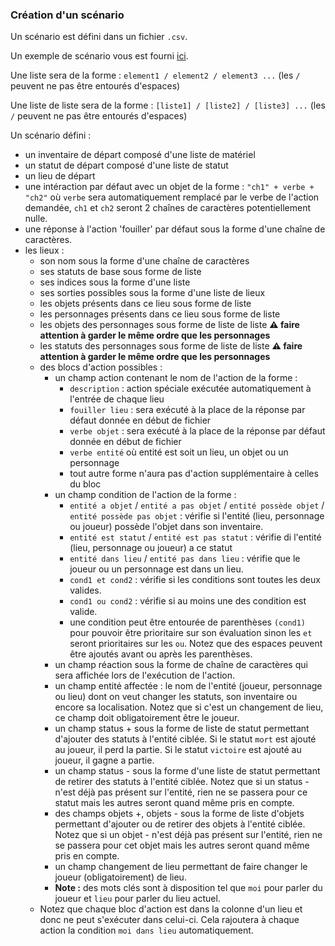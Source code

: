 ### Création d'un scénario

Un scénario est défini dans un fichier `.csv`.

Un exemple de scénario vous est fourni [ici](./exemple.csv).

Une liste sera de la forme : ```element1 / element2 / element3 ...``` (les `/` peuvent ne pas être entourés d'espaces)

Une liste de liste sera de la forme : ```[liste1] / [liste2] / [liste3] ...``` (les `/` peuvent ne pas être entourés d'espaces)

Un scénario défini :
- un inventaire de départ composé d'une liste de matériel
- un statut de départ composé d'une liste de statut
- un lieu de départ
- une intéraction par défaut avec un objet de la forme : ```"ch1" + verbe + "ch2"``` où ```verbe``` sera automatiquement remplacé par le verbe de l'action demandée, ```ch1``` et ```ch2``` seront 2 chaînes de caractères potentiellement nulle.
- une réponse à l'action 'fouiller' par défaut sous la forme d'une chaîne de caractères.
- les lieux :
    - son nom sous la forme d'une chaîne de caractères
    - ses statuts de base sous forme de liste
    - ses indices sous la forme d'une liste
    - ses sorties possibles sous la forme d'une liste de lieux
    - les objets présents dans ce lieu sous forme de liste
    - les personnages présents dans ce lieu sous forme de liste
    - les objets des personnages sous forme de liste de liste **:warning: faire attention à garder le même ordre que les personnages**
    - les statuts des personnages sous forme de liste de liste **:warning: faire attention à garder le même ordre que les personnages**
    - des blocs d'action possibles :
        - un champ action contenant le nom de l'action de la forme : 
            - ```description``` : action spéciale exécutée automatiquement à l'entrée de chaque lieu
            - ```fouiller lieu``` : sera exécuté à la place de la réponse par défaut donnée en début de fichier
            - ```verbe objet``` : sera exécuté à la place de la réponse par défaut donnée en début de fichier
            - ```verbe entité``` où entité est soit un lieu, un objet ou un personnage
            - tout autre forme n'aura pas d'action supplémentaire à celles du bloc
        - un champ condition de l'action de la forme :
            - ```entité a objet``` / ```entité a pas objet``` / ```entité possède objet``` / ```entité possède pas objet``` : vérifie si l'entité (lieu, personnage ou joueur) possède l'objet dans son inventaire.
            - ```entité est statut``` / ```entité est pas statut``` : vérifie di l'entité (lieu, personnage ou joueur) a ce statut
            - ```entité dans lieu``` / ```entité pas dans lieu``` : vérifie que le joueur ou un personnage est dans un lieu.
            - ```cond1 et cond2``` : vérifie si les conditions sont toutes les deux valides.
            - ```cond1 ou cond2``` : vérifie si au moins une des condition est valide.
            - une condition peut être entourée de parenthèses ```(cond1)``` pour pouvoir être prioritaire sur son évaluation sinon les ```et``` seront prioritaires sur les ```ou```. Notez que des espaces peuvent être ajoutés avant ou après les parenthèses.
        - un champ réaction sous la forme de chaîne de caractères qui sera affichée lors de l'exécution de l'action.
        - un champ entité affectée : le nom de l'entité (joueur, personnage ou lieu) dont on veut changer les statuts, son inventaire ou encore sa localisation. Notez que si c'est un changement de lieu, ce champ doit obligatoirement être le joueur.
        - un champ status + sous la forme de liste de statut permettant d'ajouter des statuts à l'entité ciblée. Si le statut ```mort``` est ajouté au joueur, il perd la partie. Si le statut ```victoire``` est ajouté au joueur, il gagne a partie.
        - un champ status - sous la forme d'une liste de statut permettant de retirer des statuts à l'entité ciblée. Notez que si un status - n'est déjà pas présent sur l'entité, rien ne se passera pour ce statut mais les autres seront quand même pris en compte.
        - des champs objets +, objets - sous la forme de liste d'objets permettant d'ajouter ou de retirer des objets à l'entité ciblée. Notez que si un objet - n'est déjà pas présent sur l'entité, rien ne se passera pour cet objet mais les autres seront quand même pris en compte.
        - un champ changement de lieu permettant de faire changer le joueur (obligatoirement) de lieu.
        - **Note :** des mots clés sont à disposition tel que ```moi``` pour parler du joueur et ```lieu``` pour parler du lieu actuel.
    - Notez que chaque bloc d'action est dans la colonne d'un lieu et donc ne peut s'exécuter dans celui-ci. Cela rajoutera à chaque action la condition ```moi dans lieu``` automatiquement.
